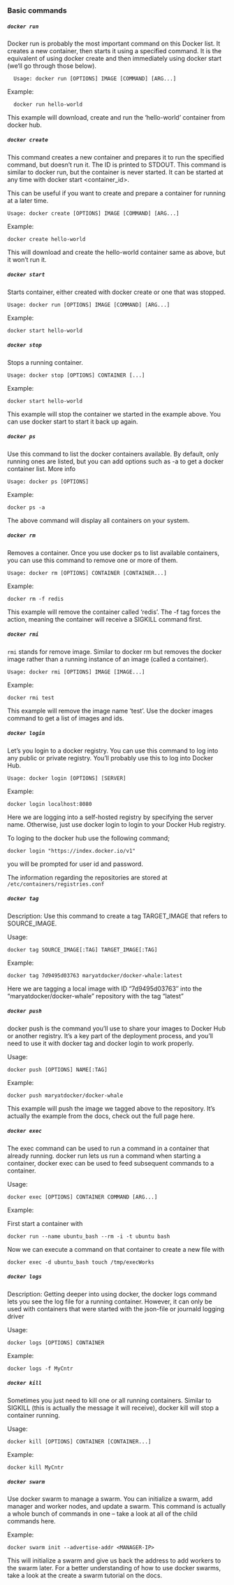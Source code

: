 ### Basic commands

##### `docker run`

Docker run is probably the most important command on this Docker list. It creates a new container, then starts it using a specified command. It is the equivalent of using docker create and then immediately using docker start (we‘ll go through those below).

```
  Usage: docker run [OPTIONS] IMAGE [COMMAND] [ARG...]
```
Example:

```
  docker run hello-world
```
This example will download, create and run the ‘hello-world’ container from docker hub.

##### `docker create`

This command creates a new container and prepares it to run the specified command, but doesn’t run it. The ID is printed to STDOUT. This command is similar to docker run, but the container is never started. It can be started at any time with docker start <container_id>.

This can be useful if you want to create and prepare a container for running at a later time.

```
Usage: docker create [OPTIONS] IMAGE [COMMAND] [ARG...]
```

Example:
```
docker create hello-world
```


This will download and create the hello-world container same as above, but it won’t run it.

##### `docker start`

Starts container, either created with docker create or one that was stopped.

```
Usage: docker run [OPTIONS] IMAGE [COMMAND] [ARG...]
```

Example:

```
docker start hello-world
```

##### `docker stop`

Stops a running container.

```
Usage: docker stop [OPTIONS] CONTAINER [...]
```
Example:
```
docker start hello-world
```
This example will stop the container we started in the example above. You can use docker start to start it back up again.

##### `docker ps`

Use this command to list the docker containers available. By default, only running ones are listed, but you can add options such as -a to get a docker container list. More info

```
Usage: docker ps [OPTIONS]
```
Example:
```
docker ps -a
```

The above command will display all containers on your system.


##### `docker rm`

Removes a container. Once you use docker ps to list available containers, you can use this command to remove one or more of them.

```
Usage: docker rm [OPTIONS] CONTAINER [CONTAINER...]
```

Example:
```
docker rm -f redis
```
This example will remove the container called ‘redis’. The -f tag forces the action, meaning the container will receive a SIGKILL command first.

##### `docker rmi`

`rmi` stands for remove image. Similar to docker rm but removes the docker image rather than a running instance of an image (called a container).

```
Usage: docker rmi [OPTIONS] IMAGE [IMAGE...]
```

Example:
```
docker rmi test
```
This example will remove the image name ‘test’. Use the docker images command to get a list of images and ids.

##### `docker login`

Let’s you login to a docker registry. You can use this command to log into any public or private registry. You’ll probably use this to log into Docker Hub.

```
Usage: docker login [OPTIONS] [SERVER]
```

Example:
```
docker login localhost:8080
```
Here we are logging into a self-hosted registry by specifying the server name. Otherwise, just use docker login to login to your Docker Hub registry.

To loging to the docker hub use the following command;

```
docker login "https://index.docker.io/v1"
```
you will be prompted for user id and password.

The information regarding the repositories are stored at `/etc/containers/registries.conf`

##### `docker tag`
Description: Use this command to create a tag TARGET_IMAGE that refers to SOURCE_IMAGE.

Usage:

```
docker tag SOURCE_IMAGE[:TAG] TARGET_IMAGE[:TAG]
```

Example:
```
docker tag 7d9495d03763 maryatdocker/docker-whale:latest
```

Here we are tagging a local image with ID “7d9495d03763″ into the “maryatdocker/docker-whale” repository with the tag “latest”


##### `docker push`

docker push is the command you’ll use to share your images to Docker Hub or another registry. It’s a key part of the deployment process, and you’ll need to use it with docker tag and docker login to work properly.


Usage:
```
docker push [OPTIONS] NAME[:TAG]
```

Example:
```
docker push maryatdocker/docker-whale
```
This example will push the image we tagged above to the repository. It’s actually the example from the docs, check out the full page here.


##### `docker exec`

The exec command can be used to run a command in a container that already running. docker run lets us run a command when starting a container, docker exec can be used to feed subsequent commands to a container.

Usage:
```
docker exec [OPTIONS] CONTAINER COMMAND [ARG...]
```
Example:

First start a container with
```
docker run --name ubuntu_bash --rm -i -t ubuntu bash
```
Now we can execute a command on that container to create a new file with
```
docker exec -d ubuntu_bash touch /tmp/execWorks
```


##### `docker logs`
Description: Getting deeper into using docker, the docker logs command lets you see the log file for a running container. However, it can only be used with containers that were started with the json-file or journald logging driver

Usage:
```
docker logs [OPTIONS] CONTAINER
```
Example:
```
docker logs -f MyCntr
```

##### `docker kill`

Sometimes you just need to kill one or all running containers. Similar to SIGKILL (this is actually the message it will receive), docker kill will stop a container running.

Usage:
```
docker kill [OPTIONS] CONTAINER [CONTAINER...]
```
Example:
```
docker kill MyCntr
```

##### `docker swarm`

Use docker swarm to manage a swarm. You can initialize a swarm, add manager and worker nodes, and update a swarm. This command is actually a whole bunch of commands in one – take a look at all of the child commands here.

Example:
```
docker swarm init --advertise-addr <MANAGER-IP>
```

This will initialize a swarm and give us back the address to add workers to the swarm later. For a better understanding of how to use docker swarms, take a look at the create a swarm tutorial on the docs.
